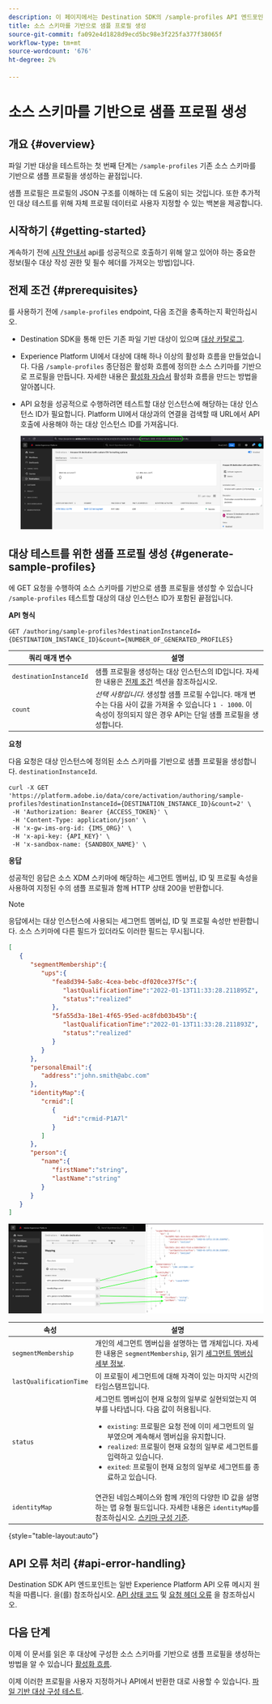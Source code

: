 ```yaml
---
description: 이 페이지에서는 Destination SDK의 /sample-profiles API 엔드포인트를 사용하여 소스 스키마를 기반으로 샘플 프로필을 생성하는 방법에 대해 설명합니다. 이러한 샘플 프로필을 사용하여 파일 기반 대상 구성을 테스트할 수 있습니다.
title: 소스 스키마를 기반으로 샘플 프로필 생성
source-git-commit: fa092e4d1828d9ecd5bc98e3f225fa377f38065f
workflow-type: tm+mt
source-wordcount: '676'
ht-degree: 2%

---
```



# 소스 스키마를 기반으로 샘플 프로필 생성

## 개요 {#overview}

파일 기반 대상을 테스트하는 첫 번째 단계는 `/sample-profiles` 기존 소스 스키마를 기반으로 샘플 프로필을 생성하는 끝점입니다.

샘플 프로필은 프로필의 JSON 구조를 이해하는 데 도움이 되는 것입니다. 또한 추가적인 대상 테스트를 위해 자체 프로필 데이터로 사용자 지정할 수 있는 백본을 제공합니다.

## 시작하기 {#getting-started}

계속하기 전에 [시작 안내서](./getting-started.md) api를 성공적으로 호출하기 위해 알고 있어야 하는 중요한 정보(필수 대상 작성 권한 및 필수 헤더를 가져오는 방법)입니다.

## 전제 조건 {#prerequisites}

를 사용하기 전에 `/sample-profiles` endpoint, 다음 조건을 충족하는지 확인하십시오.

* Destination SDK을 통해 만든 기존 파일 기반 대상이 있으며 [대상 카탈로그](../ui/destinations-workspace.md).
* Experience Platform UI에서 대상에 대해 하나 이상의 활성화 흐름을 만들었습니다. 다음 `/sample-profiles` 종단점은 활성화 흐름에 정의한 소스 스키마를 기반으로 프로필을 만듭니다. 자세한 내용은 [활성화 자습서](../ui/activate-batch-profile-destinations.md) 활성화 흐름을 만드는 방법을 알아봅니다.
* API 요청을 성공적으로 수행하려면 테스트할 대상 인스턴스에 해당하는 대상 인스턴스 ID가 필요합니다. Platform UI에서 대상과의 연결을 검색할 때 URL에서 API 호출에 사용해야 하는 대상 인스턴스 ID를 가져옵니다.

   ![URL에서 대상 인스턴스 ID를 가져오는 방법을 보여주는 UI 이미지입니다.](assets/get-destination-instance-id.png)

## 대상 테스트를 위한 샘플 프로필 생성 {#generate-sample-profiles}

에 GET 요청을 수행하여 소스 스키마를 기반으로 샘플 프로필을 생성할 수 있습니다 `/sample-profiles` 테스트할 대상의 대상 인스턴스 ID가 포함된 끝점입니다.

**API 형식**

```http
GET /authoring/sample-profiles?destinationInstanceId={DESTINATION_INSTANCE_ID}&count={NUMBER_OF_GENERATED_PROFILES}
```

| 쿼리 매개 변수 | 설명 |
| -------- | ----------- |
| `destinationInstanceId` | 샘플 프로필을 생성하는 대상 인스턴스의 ID입니다. 자세한 내용은 [전제 조건](#prerequisites) 섹션을 참조하십시오. |
| `count` | *선택 사항입니다*. 생성할 샘플 프로필 수입니다. 매개 변수는 다음 사이 값을 가져올 수 있습니다 `1 - 1000`. 이 속성이 정의되지 않은 경우 API는 단일 샘플 프로필을 생성합니다. |

**요청**

다음 요청은 대상 인스턴스에 정의된 소스 스키마를 기반으로 샘플 프로필을 생성합니다. `destinationInstanceId`.

```shell
curl -X GET 'https://platform.adobe.io/data/core/activation/authoring/sample-profiles?destinationInstanceId={DESTINATION_INSTANCE_ID}&count=2' \
 -H 'Authorization: Bearer {ACCESS_TOKEN}' \
 -H 'Content-Type: application/json' \
 -H 'x-gw-ims-org-id: {IMS_ORG}' \
 -H 'x-api-key: {API_KEY}' \
 -H 'x-sandbox-name: {SANDBOX_NAME}' \
```

**응답**

성공적인 응답은 소스 XDM 스키마에 해당하는 세그먼트 멤버십, ID 및 프로필 속성을 사용하여 지정된 수의 샘플 프로필과 함께 HTTP 상태 200을 반환합니다.

>[!NOTE]
>
> 응답에서는 대상 인스턴스에 사용되는 세그먼트 멤버십, ID 및 프로필 속성만 반환합니다. 소스 스키마에 다른 필드가 있더라도 이러한 필드는 무시됩니다.

```json
[
   {
      "segmentMembership":{
         "ups":{
            "fea8d394-5a8c-4cea-bebc-df020ce37f5c":{
               "lastQualificationTime":"2022-01-13T11:33:28.211895Z",
               "status":"realized"
            },
            "5fa55d3a-18e1-4f65-95ed-ac8fdb03b45b":{
               "lastQualificationTime":"2022-01-13T11:33:28.211893Z",
               "status":"realized"
            }
         }
      },
      "personalEmail":{
         "address":"john.smith@abc.com"
      },
      "identityMap":{
         "crmid":[
            {
               "id":"crmid-P1A7l"
            }
         ]
      },
      "person":{
         "name":{
            "firstName":"string",
            "lastName":"string"
         }
      }
   }
]
```

![UI에서 API 응답의 필드에 대한 매핑을 표시하는 이미지입니다.](assets/sample-api-response-mapping.png)

| 속성 | 설명 |
| -------- | ----------- |
| `segmentMembership` | 개인의 세그먼트 멤버십을 설명하는 맵 개체입니다. 자세한 내용은 `segmentMembership`, 읽기 [세그먼트 멤버십 세부 정보](../../xdm/field-groups/profile/segmentation.md). |
| `lastQualificationTime` | 이 프로필이 세그먼트에 대해 자격이 있는 마지막 시간의 타임스탬프입니다. |
| `status` | 세그먼트 멤버십이 현재 요청의 일부로 실현되었는지 여부를 나타냅니다. 다음 값이 허용됩니다. <ul><li>`existing`: 프로필은 요청 전에 이미 세그먼트의 일부였으며 계속해서 멤버십을 유지합니다.</li><li>`realized`: 프로필이 현재 요청의 일부로 세그먼트를 입력하고 있습니다.</li><li>`exited`: 프로필이 현재 요청의 일부로 세그먼트를 종료하고 있습니다.</li></ul> |
| `identityMap` | 연관된 네임스페이스와 함께 개인의 다양한 ID 값을 설명하는 맵 유형 필드입니다. 자세한 내용은 `identityMap`를 참조하십시오. [스키마 구성 기준](../../xdm/schema/composition.md#identityMap). |

{style=&quot;table-layout:auto&quot;}

## API 오류 처리 {#api-error-handling}

Destination SDK API 엔드포인트는 일반 Experience Platform API 오류 메시지 원칙을 따릅니다. 을(를) 참조하십시오. [API 상태 코드](../../landing/troubleshooting.md#api-status-codes) 및 [요청 헤더 오류](../../landing/troubleshooting.md#request-header-errors) 을 참조하십시오.

## 다음 단계

이제 이 문서를 읽은 후 대상에 구성한 소스 스키마를 기반으로 샘플 프로필을 생성하는 방법을 알 수 있습니다 [활성화 흐름](../ui/activate-batch-profile-destinations.md).

이제 이러한 프로필을 사용자 지정하거나 API에서 반환한 대로 사용할 수 있습니다. [파일 기반 대상 구성 테스트](file-based-destination-testing-api.md).